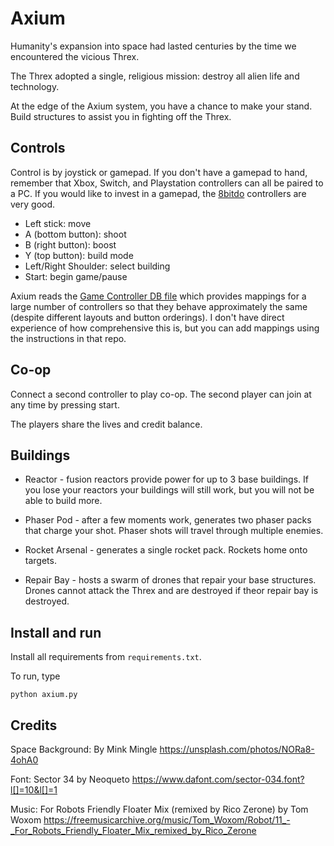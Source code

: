 # Axium

Humanity's expansion into space had lasted centuries by the time we encountered
the vicious Threx.

The Threx adopted a single, religious mission: destroy all alien life and
technology.

At the edge of the Axium system, you have a chance to make your stand. Build
structures to assist you in fighting off the Threx.


## Controls

Control is by joystick or gamepad. If you don't have a gamepad to hand, remember
that Xbox, Switch, and Playstation controllers can all be paired to a PC. If you
would like to invest in a gamepad, the [8bitdo](https://www.8bitdo.com/)
controllers are very good.

* Left stick: move
* A (bottom button): shoot
* B (right button): boost
* Y (top button): build mode
* Left/Right Shoulder: select building
* Start: begin game/pause

Axium reads the
[Game Controller DB file](https://github.com/gabomdq/SDL_GameControllerDB)
which provides mappings for a large number of controllers so that they behave
approximately the same (despite different layouts and button orderings). I don't
have direct experience of how comprehensive this is, but you can add mappings
using the instructions in that repo.


## Co-op

Connect a second controller to play co-op. The second player can join at any
time by pressing start.

The players share the lives and credit balance.


## Buildings

* Reactor - fusion reactors provide power for up to 3 base buildings. If you
  lose your reactors your buildings will still work, but you will not be able
  to build more.

* Phaser Pod - after a few moments work, generates two phaser packs that charge
  your shot. Phaser shots will travel through multiple enemies.

* Rocket Arsenal - generates a single rocket pack. Rockets home onto targets.

* Repair Bay - hosts a swarm of drones that repair your base structures. Drones
  cannot attack the Threx and are destroyed if theor repair bay is destroyed.


## Install and run

Install all requirements from `requirements.txt`.

To run, type

    python axium.py


## Credits

Space Background: By Mink Mingle
https://unsplash.com/photos/NORa8-4ohA0

Font: Sector 34 by Neoqueto
https://www.dafont.com/sector-034.font?l[]=10&l[]=1


Music: For Robots Friendly Floater Mix (remixed by Rico Zerone) by Tom Woxom
https://freemusicarchive.org/music/Tom_Woxom/Robot/11_-_For_Robots_Friendly_Floater_Mix_remixed_by_Rico_Zerone
